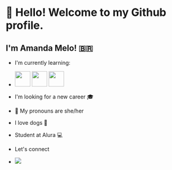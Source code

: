# 👋 Hello! Welcome to my Github profile.
## I'm Amanda Melo! :brazil:

- I'm currently learning:
-  <img loading="lazy" src="https://cdn.jsdelivr.net/gh/devicons/devicon/icons/git/git-original.svg" width="40" height="40"/>    <img src="https://cdn.jsdelivr.net/gh/devicons/devicon@latest/icons/github/github-original.svg" width="40" height="40"/>    <img src="https://cdn.jsdelivr.net/gh/devicons/devicon@latest/icons/javascript/javascript-original.svg" width="40" height="40"/> 
          
-  I'm looking for a new career :mortar_board:
-  :woman: My pronouns are she/her
-  I love dogs :paw_prints:
-  Student at Alura :computer:

- Let's connect
- <a href="[https://www.linkedin.com/in/seu-usuário-linkedln-aqui](https://www.linkedin.com/in/amanda-baptista-61b81a227/)" target="_blank"><img loading="lazy" src="https://img.shields.io/badge/-LinkedIn-%230077B5?style=for-the-badge&logo=linkedin&logoColor=white" target="_blank"></a>   
</div>

<!--
**amandamelobap/amandamelobap** is a ✨ _special_ ✨ repository because its `README.md` (this file) appears on your GitHub profile.

Here are some ideas to get you started:

- 🔭 I’m currently working on ...
- 🌱 I’m currently learning ...
- 👯 I’m looking to collaborate on ...
- 🤔 I’m looking for help with ...
- 💬 Ask me about ...
- 📫 How to reach me: ...
- 😄 Pronouns: ...
- ⚡ Fun fact: ...
-->

